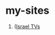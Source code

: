 # my-sites
1. ([Israel TVs](https://html-preview.github.io/?url=https://github.com/Bennyz1/my-sites/blob/main/tv/index.html)

